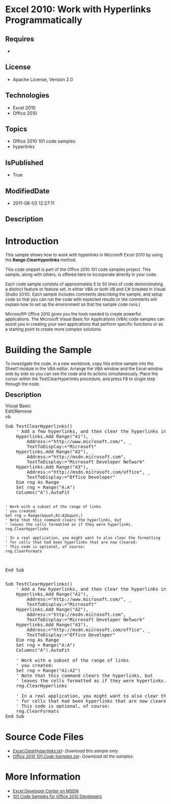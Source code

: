 # Excel 2010: Work with Hyperlinks Programmatically
## Requires
* 
## License
* Apache License, Version 2.0
## Technologies
* Excel 2010
* Office 2010
## Topics
* Office 2010 101 code samples
* hyperlinks
## IsPublished
* True
## ModifiedDate
* 2011-08-03 12:27:11
## Description

<h1>Introduction</h1>
<p><span style="font-size:small">This sample shows how to work with hyperlinks in Microsoft Excel 2010 by using the
<strong>Range.ClearHyperlinks </strong>method.</span></p>
<p><span style="font-size:small">This code snippet is part of the Office 2010 101 code samples project. This sample, along with others, is offered here to incorporate directly in your code.</span></p>
<p><span style="font-size:small">Each code sample consists of approximately 5 to 50 lines of code demonstrating a distinct feature or feature set, in either VBA or both VB and C# (created in Visual Studio 2010). Each sample includes comments describing the
 sample, and setup code so that you can run the code with expected results or the comments will explain how to set up the environment so that the sample code runs.)</span></p>
<p><span style="font-size:small">Microsoft&reg; Office 2010 gives you the tools needed to create powerful applications. The Microsoft Visual Basic for Applications (VBA) code samples can assist you in creating your own applications that perform specific functions
 or as a starting point to create more complex solutions.</span></p>
<h1><span>Building the Sample</span></h1>
<p><span style="font-size:small">To investigate the code, in a new workbook, copy this entire sample into the Sheet1 module in the VBA editor. Arrange the VBA window and the Excel window side by side so you can see the code and its actions simultaneously. Place
 the cursor within the TestClearHyperlinks procedure, and press F8 to single step through the code.</span></p>
<p><span style="font-size:20px; font-weight:bold">Description</span>&nbsp;</p>
<div class="scriptcode">
<div class="pluginEditHolder" pluginCommand="mceScriptCode">
<div class="title"><span>Visual Basic</span></div>
<div class="pluginLinkHolder"><span class="pluginEditHolderLink">Edit</span>|<span class="pluginRemoveHolderLink">Remove</span></div>
<span class="hidden">vb</span>
<pre class="hidden">Sub TestClearHyperlinks()
    ' Add a few hyperlinks, and then clear the hyperlinks in a particular range.
    Hyperlinks.Add Range(&quot;A1&quot;), _
        Address:=&quot;http://www.microsoft.com/&quot;, _
        TextToDisplay:=&quot;Microsoft&quot;
    Hyperlinks.Add Range(&quot;A2&quot;), _
        Address:=&quot;http://msdn.microsoft.com&quot;, _
        TextToDisplay:=&quot;Microsoft Developer Network&quot;
    Hyperlinks.Add Range(&quot;A3&quot;), _
        Address:=&quot;http://msdn.microsoft.com/office&quot;, _
        TextToDisplay:=&quot;Office Developer&quot;
    Dim rng As Range
    Set rng = Range(&quot;A:A&quot;)
    Columns(&quot;A&quot;).AutoFit
   
    ' Work with a subset of the range of links
    ' you created:
    Set rng = Range(&quot;A1:A2&quot;)
    ' Note that this command clears the hyperlinks, but
    ' leaves the cells formatted as if they were hyperlinks.
    rng.ClearHyperlinks
   
    ' In a real application, you might want to also clear the formatting
    ' for cells that had been hyperlinks that are now cleared:
    ' This code is optional, of course:
    rng.ClearFormats
End Sub</pre>
<div class="preview">
<pre class="vb"><span class="visualBasic__keyword">Sub</span>&nbsp;TestClearHyperlinks()&nbsp;
&nbsp;&nbsp;&nbsp;&nbsp;<span class="visualBasic__com">'&nbsp;Add&nbsp;a&nbsp;few&nbsp;hyperlinks,&nbsp;and&nbsp;then&nbsp;clear&nbsp;the&nbsp;hyperlinks&nbsp;in&nbsp;a&nbsp;particular&nbsp;range.</span>&nbsp;
&nbsp;&nbsp;&nbsp;&nbsp;Hyperlinks.Add&nbsp;Range(<span class="visualBasic__string">&quot;A1&quot;</span>),&nbsp;_&nbsp;
&nbsp;&nbsp;&nbsp;&nbsp;&nbsp;&nbsp;&nbsp;&nbsp;Address:=<span class="visualBasic__string">&quot;http://www.microsoft.com/&quot;</span>,&nbsp;_&nbsp;
&nbsp;&nbsp;&nbsp;&nbsp;&nbsp;&nbsp;&nbsp;&nbsp;TextToDisplay:=<span class="visualBasic__string">&quot;Microsoft&quot;</span>&nbsp;
&nbsp;&nbsp;&nbsp;&nbsp;Hyperlinks.Add&nbsp;Range(<span class="visualBasic__string">&quot;A2&quot;</span>),&nbsp;_&nbsp;
&nbsp;&nbsp;&nbsp;&nbsp;&nbsp;&nbsp;&nbsp;&nbsp;Address:=<span class="visualBasic__string">&quot;http://msdn.microsoft.com&quot;</span>,&nbsp;_&nbsp;
&nbsp;&nbsp;&nbsp;&nbsp;&nbsp;&nbsp;&nbsp;&nbsp;TextToDisplay:=<span class="visualBasic__string">&quot;Microsoft&nbsp;Developer&nbsp;Network&quot;</span>&nbsp;
&nbsp;&nbsp;&nbsp;&nbsp;Hyperlinks.Add&nbsp;Range(<span class="visualBasic__string">&quot;A3&quot;</span>),&nbsp;_&nbsp;
&nbsp;&nbsp;&nbsp;&nbsp;&nbsp;&nbsp;&nbsp;&nbsp;Address:=<span class="visualBasic__string">&quot;http://msdn.microsoft.com/office&quot;</span>,&nbsp;_&nbsp;
&nbsp;&nbsp;&nbsp;&nbsp;&nbsp;&nbsp;&nbsp;&nbsp;TextToDisplay:=<span class="visualBasic__string">&quot;Office&nbsp;Developer&quot;</span>&nbsp;
&nbsp;&nbsp;&nbsp;&nbsp;<span class="visualBasic__keyword">Dim</span>&nbsp;rng&nbsp;<span class="visualBasic__keyword">As</span>&nbsp;Range&nbsp;
&nbsp;&nbsp;&nbsp;&nbsp;<span class="visualBasic__keyword">Set</span>&nbsp;rng&nbsp;=&nbsp;Range(<span class="visualBasic__string">&quot;A:A&quot;</span>)&nbsp;
&nbsp;&nbsp;&nbsp;&nbsp;Columns(<span class="visualBasic__string">&quot;A&quot;</span>).AutoFit&nbsp;
&nbsp;&nbsp;&nbsp;&nbsp;
&nbsp;&nbsp;&nbsp;&nbsp;<span class="visualBasic__com">'&nbsp;Work&nbsp;with&nbsp;a&nbsp;subset&nbsp;of&nbsp;the&nbsp;range&nbsp;of&nbsp;links</span>&nbsp;
&nbsp;&nbsp;&nbsp;&nbsp;<span class="visualBasic__com">'&nbsp;you&nbsp;created:</span>&nbsp;
&nbsp;&nbsp;&nbsp;&nbsp;<span class="visualBasic__keyword">Set</span>&nbsp;rng&nbsp;=&nbsp;Range(<span class="visualBasic__string">&quot;A1:A2&quot;</span>)&nbsp;
&nbsp;&nbsp;&nbsp;&nbsp;<span class="visualBasic__com">'&nbsp;Note&nbsp;that&nbsp;this&nbsp;command&nbsp;clears&nbsp;the&nbsp;hyperlinks,&nbsp;but</span>&nbsp;
&nbsp;&nbsp;&nbsp;&nbsp;<span class="visualBasic__com">'&nbsp;leaves&nbsp;the&nbsp;cells&nbsp;formatted&nbsp;as&nbsp;if&nbsp;they&nbsp;were&nbsp;hyperlinks.</span>&nbsp;
&nbsp;&nbsp;&nbsp;&nbsp;rng.ClearHyperlinks&nbsp;
&nbsp;&nbsp;&nbsp;&nbsp;
&nbsp;&nbsp;&nbsp;&nbsp;<span class="visualBasic__com">'&nbsp;In&nbsp;a&nbsp;real&nbsp;application,&nbsp;you&nbsp;might&nbsp;want&nbsp;to&nbsp;also&nbsp;clear&nbsp;the&nbsp;formatting</span>&nbsp;
&nbsp;&nbsp;&nbsp;&nbsp;<span class="visualBasic__com">'&nbsp;for&nbsp;cells&nbsp;that&nbsp;had&nbsp;been&nbsp;hyperlinks&nbsp;that&nbsp;are&nbsp;now&nbsp;cleared:</span>&nbsp;
&nbsp;&nbsp;&nbsp;&nbsp;<span class="visualBasic__com">'&nbsp;This&nbsp;code&nbsp;is&nbsp;optional,&nbsp;of&nbsp;course:</span>&nbsp;
&nbsp;&nbsp;&nbsp;&nbsp;rng.ClearFormats&nbsp;
<span class="visualBasic__keyword">End</span>&nbsp;<span class="visualBasic__keyword">Sub</span></pre>
</div>
</div>
</div>
<h1><span>Source Code Files</span></h1>
<ul>
<li><span style="font-size:small"><em><a id="25877" href="/site/view/file/25877/1/Excel.ClearHyperlinks.txt">Excel.ClearHyperlinks.txt</a>- Download this sample only.</em></span>
</li><li><span style="font-size:small"><em><a id="25878" href="/site/view/file/25878/1/Office%202010%20101%20Code%20Samples.zip">Office 2010 101 Code Samples.zip</a>- Download all the samples.</em><em></em></span>
</li></ul>
<h1>More Information</h1>
<ul>
<li><span style="font-size:small"><a href="http://msdn.microsoft.com/en-us/office/aa905411">Excel Developer Center on MSDN</a></span>
</li><li><span style="font-size:small"><a href="http://msdn.microsoft.com/en-us/office/hh360994">101 Code Samples for Office 2010 Developers</a></span>
</li></ul>
